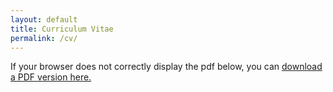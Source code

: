 ```yaml
---
layout: default
title: Curriculum Vitae
permalink: /cv/
---
```

If your browser does not correctly display the pdf below, you can
<a href="https://docs.google.com/gview?url=https://cadenwillse.github.io/CV/Willse_CV.pdf&embedded=true" target="_blank">download a PDF version here. </a>

<object data="https://cadencewillse.github.io/CV/Willse_CV.pdf" type="application/pdf" width="100%" height="1000px">	
 </object>
